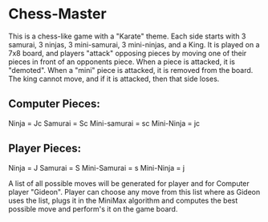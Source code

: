 # Chess-Master

This is a chess-like game with a "Karate" theme.  Each side starts with 3 samurai, 3 ninjas, 3 mini-samurai, 3 mini-ninjas, and a King.  It is played on a 7x8 board, and players "attack" opposing pieces by moving one of their pieces in front of an opponents piece.  When a piece is attacked, it is "demoted".  When a "mini" piece is attacked, it is removed from the board.  The king cannot move, and if it is attacked, then that side loses.

## Computer Pieces:
Ninja         = Jc
Samurai       = Sc
Mini-samurai  = sc
Mini-Ninja    = jc

## Player Pieces:
Ninja         = J
Samurai       = S
Mini-Samurai  = s
Mini-Ninja    = j

A list of all possible moves will be generated for player and for Computer player "Gideon".
Player can choose any move from this list where as Gideon uses the list, plugs it in the MiniMax algorithm and computes the best possible move and perform's it on the game board.
